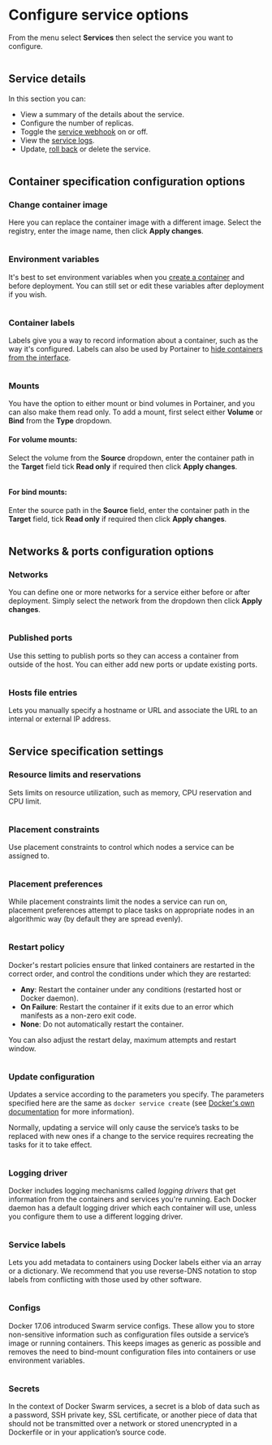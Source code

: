 # Configure service options

From the menu select **Services** then select the service you want to configure.&#x20;

<figure><img src="../../../.gitbook/assets/2.15-docker_services_configure.gif" alt=""><figcaption></figcaption></figure>

## Service details

In this section you can:

* View a summary of the details about the service.
* Configure the number of replicas.
* Toggle the [service webhook](webhooks.md) on or off.
* View the [service logs](logs.md).
* Update, [roll back](rollback.md) or delete the service.

<figure><img src="../../../.gitbook/assets/2.15-docker_services_service_details (1).png" alt=""><figcaption></figcaption></figure>

## Container specification configuration options

### Change container image

Here you can replace the container image with a different image. Select the registry, enter the image name, then click **Apply changes**.

<figure><img src="../../../.gitbook/assets/2.15-docker_services_change_container_image.png" alt=""><figcaption></figcaption></figure>

### Environment variables

It's best to set environment variables when you [create a container](../containers/add.md) and before deployment. You can still set or edit these variables after deployment if you wish.

<figure><img src="../../../.gitbook/assets/2.15-docker_services_service_env_var.png" alt=""><figcaption></figcaption></figure>

### Container labels

Labels give you a way to record information about a container, such as the way it's configured. Labels can also be used by Portainer to [hide containers from the interface](../../../admin/settings/#hidden-containers).

<figure><img src="../../../.gitbook/assets/2.15-docker_services_service_container_labels.png" alt=""><figcaption></figcaption></figure>

### Mounts

You have the option to either mount or bind volumes in Portainer, and you can also make them read only. To add a mount, first select either **Volume** or **Bind** from the **Type** dropdown.

#### For volume mounts:

Select the volume from the **Source** dropdown, enter the container path in the **Target** field tick **Read only** if required then click **Apply changes**.

<figure><img src="../../../.gitbook/assets/2.15-docker_services_service_mounts_volume.png" alt=""><figcaption></figcaption></figure>

#### For bind mounts:

Enter the source path in the **Source** field, enter the container path in the **Target** field, tick **Read only** if required then click **Apply changes**.

<figure><img src="../../../.gitbook/assets/2.15-docker_services_service_mounts_bind.png" alt=""><figcaption></figcaption></figure>

## Networks & ports configuration options

### Networks

You can define one or more networks for a service either before or after deployment. Simply select the network from the dropdown then click **Apply changes**.

<figure><img src="../../../.gitbook/assets/2.15-docker_services_service_networks.png" alt=""><figcaption></figcaption></figure>

### Published ports

Use this setting to publish ports so they can access a container from outside of the host. You can either add new ports or update existing ports.

<figure><img src="../../../.gitbook/assets/2.15-docker_services_service_published_ports.png" alt=""><figcaption></figcaption></figure>

### Hosts file entries

Lets you manually specify a hostname or URL and associate the URL to an internal or external IP address.

<figure><img src="../../../.gitbook/assets/2.15-docker_services_service_host_entries.png" alt=""><figcaption></figcaption></figure>

## Service specification settings

### Resource limits and reservations

Sets limits on resource utilization, such as memory, CPU reservation and CPU limit.

<figure><img src="../../../.gitbook/assets/2.15-docker_services_service_resource_limits.png" alt=""><figcaption></figcaption></figure>

### Placement constraints

Use placement constraints to control which nodes a service can be assigned to.

<figure><img src="../../../.gitbook/assets/2.15-docker_services_service_placement_constraint.png" alt=""><figcaption></figcaption></figure>

### Placement preferences

While placement constraints limit the nodes a service can run on, placement preferences attempt to place tasks on appropriate nodes in an algorithmic way (by default they are spread evenly).

<figure><img src="../../../.gitbook/assets/2.15-docker_services_service_placement_pref.png" alt=""><figcaption></figcaption></figure>

### Restart policy

Docker's restart policies ensure that linked containers are restarted in the correct order, and control the conditions under which they are restarted:

* **Any**: Restart the container under any conditions (restarted host or Docker daemon).
* **On Failure**: Restart the container if it exits due to an error which manifests as a non-zero exit code.
* **None**: Do not automatically restart the container.

You can also adjust the restart delay, maximum attempts and restart window.

<figure><img src="../../../.gitbook/assets/2.15-docker_services_service_restart_policy.png" alt=""><figcaption></figcaption></figure>

### Update configuration

Updates a service according to the parameters you specify. The parameters specified here are the same as `docker service create` (see [Docker's own documentation](https://docs.docker.com/engine/reference/commandline/service_create/) for more information).

Normally, updating a service will only cause the service’s tasks to be replaced with new ones if a change to the service requires recreating the tasks for it to take effect.

<figure><img src="../../../.gitbook/assets/2.15-docker_services_service_update_config.png" alt=""><figcaption></figcaption></figure>

### Logging driver

Docker includes logging mechanisms called _logging drivers_ that get information from the containers and services you're running. Each Docker daemon has a default logging driver which each container will use, unless you configure them to use a different logging driver.

<figure><img src="../../../.gitbook/assets/2.15-docker_services_service_logging_driver.png" alt=""><figcaption></figcaption></figure>

### Service labels

Lets you add metadata to containers using Docker labels either via an array or a dictionary. We recommend that you use reverse-DNS notation to stop labels from conflicting with those used by other software.

<figure><img src="../../../.gitbook/assets/2.15-docker_services_service_labels.png" alt=""><figcaption></figcaption></figure>

### Configs

Docker 17.06 introduced Swarm service configs. These allow you to store non-sensitive information such as configuration files outside a service’s image or running containers. This keeps images as generic as possible and removes the need to bind-mount configuration files into containers or use environment variables.

<figure><img src="../../../.gitbook/assets/2.15-docker_services_service_configs.png" alt=""><figcaption></figcaption></figure>

### Secrets

In the context of Docker Swarm services, a secret is a blob of data such as a password, SSH private key, SSL certificate, or another piece of data that should not be transmitted over a network or stored unencrypted in a Dockerfile or in your application’s source code.

<figure><img src="../../../.gitbook/assets/2.15-docker_services_service_secrets.png" alt=""><figcaption></figcaption></figure>
